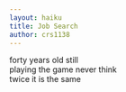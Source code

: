 ```yaml
---
layout: haiku
title: Job Search
author: crs1138
---
```


forty years old still<br>
playing the game never think<br>
twice it is the same<br>
